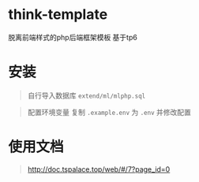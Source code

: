 # think-template
脱离前端样式的php后端框架模板 基于tp6

# 安装

> 自行导入数据库 `extend/ml/mlphp.sql`

> 配置环境变量 复制 `.example.env` 为 `.env` 并修改配置

# 使用文档

> http://doc.tspalace.top/web/#/7?page_id=0